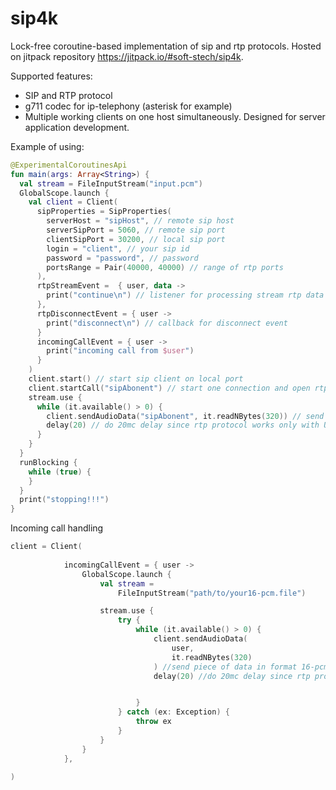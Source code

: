 # sip4k

Lock-free coroutine-based implementation of sip and rtp protocols. Hosted on jitpack repository https://jitpack.io/#soft-stech/sip4k.

Supported features:

* SIP and RTP protocol
* g711 codec for ip-telephony (asterisk for example)
* Multiple working clients on one host simultaneously. Designed for server application development.

Example of using:

```kotlin
@ExperimentalCoroutinesApi
fun main(args: Array<String>) {
  val stream = FileInputStream("input.pcm")
  GlobalScope.launch {
    val client = Client(
      sipProperties = SipProperties(
        serverHost = "sipHost", // remote sip host
        serverSipPort = 5060, // remote sip port
        clientSipPort = 30200, // local sip port
        login = "client", // your sip id
        password = "password", // password
        portsRange = Pair(40000, 40000) // range of rtp ports
      ),
      rtpStreamEvent =  { user, data ->
        print("continue\n") // listener for processing stream rtp data in 16-pcm format
      },
      rtpDisconnectEvent = { user ->
        print("disconnect\n") // callback for disconnect event
      }
      incomingCallEvent = { user -> 
        print("incoming call from $user") 
      }
    )
    client.start() // start sip client on local port
    client.startCall("sipAbonent") // start one connection and open rtp stream
    stream.use {
      while (it.available() > 0) {
        client.sendAudioData("sipAbonent", it.readNBytes(320)) // send piece of data in format 16-pcm having 20mc size
        delay(20) // do 20mc delay since rtp protocol works only with UDP-header
      }
    }
  }
  runBlocking {
    while (true) {
    }
  }
  print("stopping!!!")
}
```

Incoming call handling

```kotlin
client = Client(
           
            incomingCallEvent = { user ->
                GlobalScope.launch {
                    val stream =
                        FileInputStream("path/to/your16-pcm.file")

                    stream.use {
                        try {
                            while (it.available() > 0) {
                                client.sendAudioData(
                                    user,
                                    it.readNBytes(320)
                                ) //send piece of data in format 16-pcm having 20mc size
                                delay(20) //do 20mc delay since rtp protocol works only with UDP-header


                            }
                        } catch (ex: Exception) {
                            throw ex
                        }
                    }
                }
            },
           
)

```

